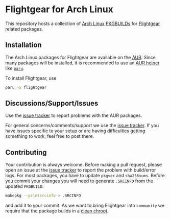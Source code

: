 # Flightgear for Arch Linux
This repository hosts a collection of [Arch Linux](https://www.archlinux.org/)
[PKGBUILDs](https://wiki.archlinux.org/index.php/PKGBUILD) for
[Flightgear](https://www.flightgear.org/) related packages.

## Installation
The Arch Linux packages for Flightgear are available on the
[AUR](https://wiki.archlinux.org/index.php/Arch_User_Repository).
Since many packages will be installed, it is recommended to use an
[AUR helper](https://wiki.archlinux.org/index.php/AUR_helpers)
like [`paru`](https://aur.archlinux.org/packages/paru/).

To install Flightgear, use
```bash
paru -S flightgear
```

## Discussions/Support/Issues
Use the [issue tracker](https://github.com/acxz/flightgear-arch/issues) to report
problems with the AUR packages.

For general concerns/comments/support we use the
[issue tracker](https://github.com/acxz/flightgear-arch/issues).
If you have issues specific to your setup or are having difficulties
getting something to work, feel free to post there.

## Contributing
Your contribution is always welcome. Before making a pull request, please open
an issue at the [issue tracker](https://github.com/acxz/flightgear-arch/issues)
to report the problem with build/error logs.
For most packages, you have to update `pkgver` and `sha256sums`.
Before you commit your changes you will need to generate `.SRCINFO` from the
updated `PKGBUILD`:
```bash
makepkg --printsrcinfo > .SRCINFO
```
and add it to your commit.
As we want to bring Flightgear into `community` we require that the package
builds in a [clean chroot](https://wiki.archlinux.org/index.php/DeveloperWiki:Building_in_a_clean_chroot).
